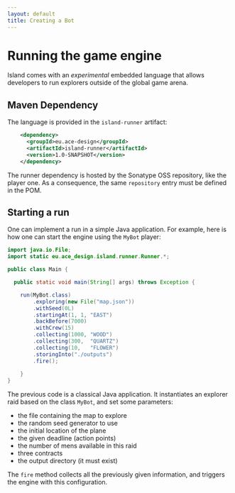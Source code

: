 ```yaml
---
layout: default
title: Creating a Bot
---
```


# Running the game engine

Island comes with an _experimental_ embedded language that allows developers to run explorers outside of the global game arena.

## Maven Dependency

The language is provided in the `island-runner` artifact:

```xml
    <dependency>
      <groupId>eu.ace-design</groupId>
      <artifactId>island-runner</artifactId>
      <version>1.0-SNAPSHOT</version>
    </dependency>
```

The runner dependency is hosted by the Sonatype OSS repository, like the player one. As a consequence, the same `repository` entry must be defined in the POM.


## Starting a run

One can implement a run in a simple Java application. For example, here is how one can start the engine using the `MyBot` player:

```java
import java.io.File;
import static eu.ace_design.island.runner.Runner.*;

public class Main {

  public static void main(String[] args) throws Exception {

    run(MyBot.class)
        .exploring(new File("map.json"))
        .withSeed(0L)
        .startingAt(1, 1, "EAST")
        .backBefore(7000)
        .withCrew(15)
        .collecting(1000, "WOOD")
        .collecting(300,  "QUARTZ")
        .collecting(10,   "FLOWER")
        .storingInto("./outputs")
        .fire();
		 
	}
}
```

The previous code is a classical Java application. It instantiates an explorer raid based on the class `MyBot`, and set some parameters:

  * the file containing the map to explore
  * the random seed generator to use
  * the initial location of the plane
  * the given deadline (action points)
  * the number of mens available in this raid
  * three contracts
  * the output directory (it must exist)

The `fire` method collects all the previously given information, and triggers the engine with this configuration.
